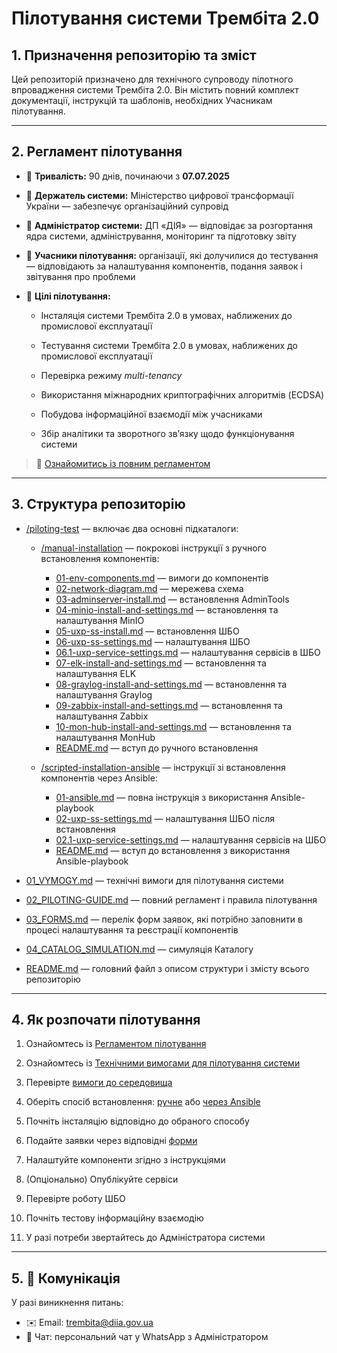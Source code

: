 # Пілотування системи Трембіта 2.0

## 1. Призначення репозиторію та зміст

Цей репозиторій призначено для технічного супроводу пілотного впровадження системи Трембіта 2.0. Він містить повний комплект документації, інструкцій та шаблонів, необхідних Учасникам пілотування.

---

## 2. Регламент пілотування

- 📅 **Тривалість:** 90 днів, починаючи з **07.07.2025**

- 👥 **Держатель системи:** Міністерство цифрової трансформації України — забезпечує організаційний супровід

- 👥 **Адміністратор системи:** ДП «ДІЯ» — відповідає за розгортання ядра системи, адміністрування, моніторинг та підготовку звіту

- 👥 **Учасники пілотування:** організації, які долучилися до тестування — відповідають за налаштування компонентів, подання заявок і звітування про проблеми

- 🎯 **Цілі пілотування:**

  - Інсталяція системи Трембіта 2.0 в умовах, наближених до промислової експлуатації

  - Тестування системи Трембіта 2.0 в умовах, наближених до промислової експлуатації
  
  - Перевірка режиму *multi-tenancy*

  - Використання міжнародних криптографічних алгоритмів (ECDSA)

  - Побудова інформаційної взаємодії між учасниками

  - Збір аналітики та зворотного зв’язку щодо функціонування системи

> 📖 [Ознайомитись із повним регламентом](02_PILOTING-GUIDE.md)

---

## 3. Структура репозиторію

- [/piloting-test](piloting-test) — включає два основні підкаталоги:

  - [/manual-installation](piloting-test/manual-installation) — покрокові інструкції з ручного встановлення компонентів:
  
    - [01-env-components.md](piloting-test/manual-installation/01-env-components.md) — вимоги до компонентів
    - [02-network-diagram.md](piloting-test/manual-installation/02-network-diagram.md) — мережева схема
    - [03-adminserver-install.md](piloting-test/manual-installation/03-adminserver-install.md) — встановлення AdminTools
    - [04-minio-install-and-settings.md](piloting-test/manual-installation/04-minio-install-and-settings.md) — встановлення та налаштування MinIO
    - [05-uxp-ss-install.md](piloting-test/manual-installation/05-uxp-ss-install.md) — встановлення ШБО
    - [06-uxp-ss-settings.md](piloting-test/manual-installation/06-uxp-ss-settings.md) — налаштування ШБО
    - [06.1-uxp-service-settings.md](piloting-test/manual-installation/06.1-uxp-service-settings.md) — налаштування сервісів в ШБО
    - [07-elk-install-and-settings.md](piloting-test/manual-installation/07-elk-install-and-settings.md) — встановлення та налаштування ELK
    - [08-graylog-install-and-settings.md](piloting-test/manual-installation/08-graylog-install-and-settings.md) — встановлення та налаштування Graylog
    - [09-zabbix-install-and-settings.md](piloting-test/manual-installation/09-zabbix-install-and-settings.md) — встановлення та налаштування Zabbix
    - [10-mon-hub-install-and-settings.md](piloting-test/manual-installation/10-mon-hub-install-and-settings.md) — встановлення та налаштування MonHub
    - [README.md](piloting-test/manual-installation/README.md) — вступ до ручного встановлення

  - [/scripted-installation-ansible](piloting-test/scripted-installation-ansible) — інструкції зі встановлення компонентів через Ansible:

    - [01-ansible.md](piloting-test/scripted-installation-ansible/01-ansible.md) — повна інструкція з використання Ansible-playbook
    - [02-uxp-ss-settings.md](piloting-test/scripted-installation-ansible/02-uxp-ss-settings.md) — налаштування ШБО після встановлення
    - [02.1-uxp-service-settings.md](piloting-test/scripted-installation-ansible/02.1-uxp-service-settings.md) — налаштування сервісів на ШБО
    - [README.md](piloting-test/scripted-installation-ansible/README.md) — вступ до встановлення з використання Ansible-playbook

- [01_VYMOGY.md](01_VYMOGY.md) — технічні вимоги для пілотування системи
- [02_PILOTING-GUIDE.md](02_PILOTING-GUIDE.md) — повний регламент і правила пілотування
- [03_FORMS.md](03_FORMS.md) — перелік форм заявок, які потрібно заповнити в процесі налаштування та реєстрації компонентів
- [04_CATALOG_SIMULATION.md](04_CATALOG_SIMULATION.md) — симуляція Каталогу
- [README.md](README.md) — головний файл з описом структури і змісту всього репозиторію

---

## 4. Як розпочати пілотування

1. Ознайомтесь із [Регламентом пілотування](02_PILOTING-GUIDE.md)

2. Ознайомтесь із [Технічними вимогами для пілотування системи](01_VYMOGY.md)

3. Перевірте [вимоги до середовища](piloting-test/manual-installation/01-env-components.md)

4. Оберіть спосіб встановлення: [ручне](piloting-test/manual-installation) або [через Ansible](piloting-test/script-installation)

5. Почніть інсталяцію відповідно до обраного способу

6. Подайте заявки через відповідні [форми](03_FORMS.md)

7. Налаштуйте компоненти згідно з інструкціями

8. (Опціонально) Опублікуйте сервіси

9. Перевірте роботу ШБО

10. Почніть тестову інформаційну взаємодію

11. У разі потреби звертайтесь до Адміністратора системи

---

## 5. 📩 Комунікація

У разі виникнення питань:

- ✉️ Email: [trembita@diia.gov.ua](mailto:trembita@diia.gov.ua)
- 💬 Чат: персональний чат у WhatsApp з Адміністратором
